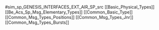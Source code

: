 #sim_sp_GENESIS_INTERFACES_EXT_AIR_SP_src
[[Basic_Physical_Types]]
[[Be_Acs_Sp_Msg_Elementary_Types]]
[[Common_Basic_Type]]
[[Common_Msg_Types_Positions]]
[[Common_Msg_Types_Jnr]]
[[Common_Msg_Types_Bursts]]
